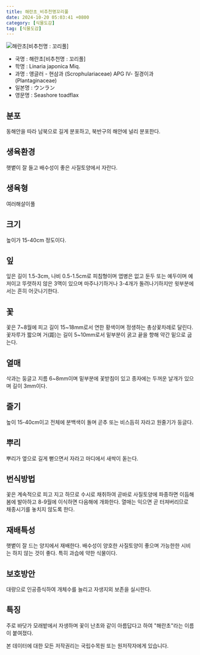 ```yaml
---
title: 해란초_비추천명꼬리풀
date: 2024-10-20 05:03:41 +0800
category: [식물도감]
tag: [식물도감]
---
```




![해란초[비추천명 : 꼬리풀]](/fileUpload/plants/basic/Scrophulariaceae/Linaria/9492/1_th2.JPG)
- 국명 : 해란초[비추천명 : 꼬리풀]
- 학명 : Linaria japonica Miq.
- 과명 : 앵글러 - 현삼과 (Scrophulariaceae) APG Ⅳ- 질경이과 (Plantaginaceae)
- 일본명 : ウンラン
- 영문명 : Seashore toadflax


## 분포
동해안을 따라 남북으로 길게 분포하고, 북반구의 해안에 널리 분포한다.
## 생육환경
햇볕이 잘 들고 배수성이 좋은 사질토양에서 자란다.
## 생육형
여러해살이풀
## 크기
높이가 15-40cm 정도이다.
## 잎
잎은 길이 1.5-3cm, 나비 0.5-1.5cm로 피침형이며 엽병은 없고 둔두 또는 예두이며 예저이고 뚜렷하지 않은 3맥이 있으며 마주나기하거나 3-4개가 돌려나기하지만 윗부분에서는 흔히 어긋나기한다.
## 꽃
꽃은 7~8월에 피고 길이 15~18mm로서 연한 황색이며 정생하는 총상꽃차례로 달린다. 꽃자루가 짧으며 거(距)는 길이 5~10mm로서 밑부분이 굵고 끝을 향해 약간 밑으로 굽는다.
## 열매
삭과는 둥글고 지름 6~8mm이며 밑부분에 꽃받침이 있고 종자에는 두꺼운 날개가 있으며 길이 3mm이다.
## 줄기
높이 15-40cm이고 전체에 분백색이 돌며 곧추 또는 비스듬히 자라고 원줄기가 둥글다.
## 뿌리
뿌리가 옆으로 길게 뻗으면서 자라고 마디에서 새싹이 돋는다.
## 번식방법
꽃은 계속적으로 피고 지고 하므로 수시로 채취하여 곧바로 사질토양에 파종하면 이듬해 봄에 발아하고 8-9월에 이식하면 다음해에 개화한다. 열매는 익으면 곧 터져버리므로 채종시기를 놓치지 않도록 한다.
## 재배특성
햇볕이 잘 드는 양지에서 재배한다. 배수성이 양호한 사질토양이 좋으며 가능한한 시비는 하지 않는 것이 좋다. 특히 과습에 약한 식물이다.
## 보호방안
대량으로 인공증식하여 개체수를 늘리고 자생지외 보존을 실시한다.
## 특징
주로 바닷가 모래밭에서 자생하며 꽃이 난초와 같이 아름답다고 하여 "해란초"라는 이름이 붙여졌다.






본 데이터에 대한 모든 저작권리는 국립수목원 또는 원저작자에게 있습니다.
